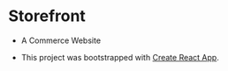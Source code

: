 # Storefront

- A Commerce Website

- This project was bootstrapped with [Create React App](https://github.com/facebook/create-react-app).